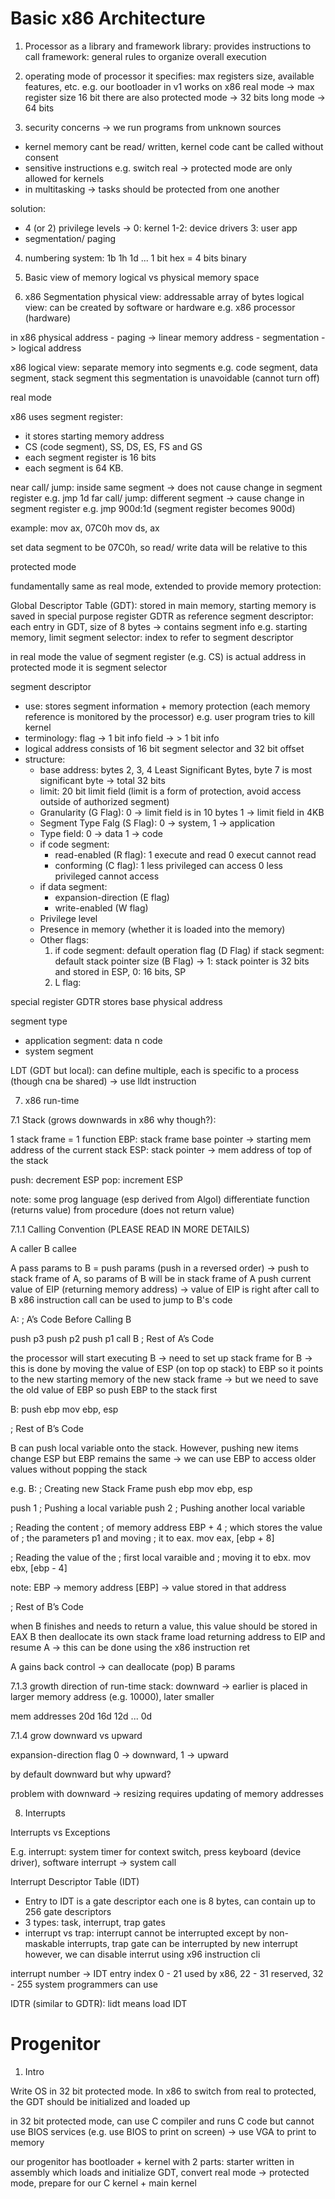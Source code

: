 # Basic x86 Architecture

1. Processor as a library and framework
library: provides instructions to call
framework: general rules to organize overall execution

2. operating mode of processor
it specifies: max registers size, available features, etc.
e.g. 
our bootloader in v1 works on x86 real mode -> max register size 16 bit
there are also protected mode -> 32 bits
long mode -> 64 bits

3. security concerns -> we run programs from unknown sources
- kernel memory cant be read/ written, kernel code cant be called without consent
- sensitive instructions e.g. switch real -> protected mode are only allowed for kernels
- in multitasking -> tasks should be protected from one another

solution: 
- 4 (or 2) privilege levels -> 0: kernel 1-2: device drivers 3: user app
- segmentation/ paging

4. numbering system: 1b 1h 1d ...
1 bit hex = 4 bits binary

5. Basic view of memory
logical vs physical memory space

6. x86 Segmentation
physical view: addressable array of bytes
logical view: can be created by software or hardware e.g. x86 processor (hardware)

in x86 physical address - paging -> linear memory address - segmentation -> logical address

x86 logical view: separate memory into segments e.g. code segment, data segment, stack segment
this segmentation is unavoidable (cannot turn off)

real mode

x86 uses segment register: 
- it stores starting memory address
- CS (code segment), SS, DS, ES, FS and GS 
- each segment register is 16 bits
- each segment is 64 KB.

near call/ jump: inside same segment -> does not cause change in segment register e.g. jmp 1d
far call/ jump: different segment -> cause change in segment register e.g. jmp 900d:1d (segment register becomes 900d)

example:
mov ax, 07C0h
mov ds, ax

set data segment to be 07C0h, so read/ write data will be relative to this

protected mode

fundamentally same as real mode, extended to provide memory protection:

Global Descriptor Table (GDT): stored in main memory, starting memory is saved in special purpose register GDTR as reference
segment descriptor: each entry in GDT, size of 8 bytes -> contains segment info e.g. starting memory, limit
segment selector: index to refer to segment descriptor

in real mode the value of segment register (e.g. CS) is actual address
in protected mode it is segment selector

segment descriptor 
- use: stores segment information + memory protection (each memory reference is monitored by the processor) e.g. user program tries to kill kernel
- terminology: flag -> 1 bit info field -> > 1 bit info
- logical address consists of 16 bit segment selector and 32 bit offset
- structure:
    - base address: bytes 2, 3, 4 Least Significant Bytes, byte 7 is most significant byte -> total 32 bits 
    - limit: 20 bit limit field (limit is a form of protection, avoid access outside of authorized segment)
    - Granularity (G Flag): 0 -> limit field is in 10 bytes 1 -> limit field in 4KB
    - Segment Type Falg (S Flag): 0 -> system, 1 -> application
    - Type field: 0 -> data 1 -> code
    - if code segment:
        - read-enabled (R flag): 1 execute and read 0 execut cannot read
        - conforming (C flag): 1 less privileged can access 0 less privileged cannot access
    - if data segment:
        - expansion-direction (E flag)
        - write-enabled (W flag)
    - Privilege level
    - Presence in memory (whether it is loaded into the memory)
    - Other flags:
        1. if code segment: default operation flag (D Flag)
           if stack segment: default stack pointer size (B Flag) -> 1: stack pointer is 32 bits and stored in ESP, 0: 16 bits, SP
        2. L flag: 

special register GDTR stores base physical address 

segment type
- application segment: data n code
- system segment

LDT (GDT but local): can define multiple, each is specific to a process (though cna be shared) -> use lldt instruction

7. x86 run-time 

7.1 Stack (grows downwards in x86 why though?):

1 stack frame = 1 function
EBP: stack frame base pointer -> starting mem address of the current stack
ESP: stack pointer -> mem address of top of the stack

push: decrement ESP 
pop: increment ESP

note: some prog language (esp derived from Algol) differentiate function (returns value) from procedure (does not return value)

7.1.1 Calling Convention (PLEASE READ IN MORE DETAILS)

A caller B callee

A pass params to B = push params (push in a reversed order) -> push to stack frame of A, so params of B will be in stack frame of A
push current value of EIP (returning memory address) -> value of EIP is right after call to B
x86 instruction call can be used to jump to B's code

A:
; A’s Code Before Calling B

push p3
push p2
push p1
call B
; Rest of A’s Code

the processor will start executing B -> need to set up stack frame for B -> this is done by moving the value of ESP (on top op stack) to EBP so it points to the new starting memory of the new stack frame -> but we need to save the old value of EBP so push EBP to the stack first

B:
push ebp
mov ebp, esp

; Rest of B’s Code

B can push local variable onto the stack. However, pushing new items change ESP but EBP remains the same -> we can use EBP to access older values without popping the stack

e.g.
B:
; Creating new Stack Frame
push ebp
mov ebp, esp

push 1 ; Pushing a local variable
push 2 ; Pushing another local variable

; Reading the content
; of memory address EBP + 4
; which stores the value of
; the parameters p1 and moving
; it to eax.
mov eax, [ebp + 8]

; Reading the value of the
; first local varaible and
; moving it to ebx.
mov ebx, [ebp - 4]

note: EBP -> memory address [EBP] -> value stored in that address

; Rest of B’s Code

when B finishes and needs to return a value, this value should be stored in EAX
B then deallocate its own stack frame
load returning address to EIP and resume A -> this can be done using the x86 instruction ret

A gains back control -> can deallocate (pop) B params

7.1.3 growth direction of run-time stack: downward -> earlier is placed in larger memory address (e.g. 10000), later smaller

mem addresses
20d
16d
12d
...
0d

7.1.4 grow downward vs upward
 
expansion-direction flag 0 -> downward, 1 -> upward

by default downward but why upward?

problem with downward -> resizing requires updating of memory addresses 

8. Interrupts

Interrupts vs Exceptions

E.g. interrupt: system timer for context switch, press keyboard (device driver), software interrupt -> system call

Interrupt Descriptor Table (IDT) 
- Entry to IDT is a gate descriptor each one is 8 bytes, can contain up to 256 gate descriptors
- 3 types: task, interrupt, trap gates
- interrupt vs trap: interrupt cannot be interrupted except by non-maskable interrupts, trap gate can be interrupted by new interrupt
however, we can disable interrut using x96 instruction cli

interrupt number -> IDT entry index 0 - 21 used by x86, 22 - 31 reserved, 32 - 255 system programmers can use

IDTR (similar to GDTR): lidt means load IDT

# Progenitor

1. Intro

Write OS in 32 bit protected mode. In x86 to switch from real to protected, 
the GDT should be initialized and loaded up

in 32 bit protected mode, can use C compiler and runs C code
but cannot use BIOS services (e.g. use BIOS to print on screen) -> use VGA to print to memory

our progenitor has bootloader + kernel with 2 parts: starter written in assembly which loads and initialize GDT, convert real mode -> protected mode, prepare for our C kernel + main kernel